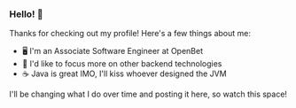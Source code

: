 ### Hello! 👋

Thanks for checking out my profile! Here's a few things about me:

- 🖥  I'm an Associate Software Engineer at OpenBet 
- 🔮 I'd like to focus more on other backend technologies
- ☕️ Java is great IMO, I'll kiss whoever designed the JVM

I'll be changing what I do over time and posting it here, so watch this space!

<!--
**remizla/remizla** is a ✨ _special_ ✨ repository because its `README.md` (this file) appears on your GitHub profile.

Here are some ideas to get you started:

- 🔭 I’m currently working on ...
- 🌱 I’m currently learning ...
- 👯 I’m looking to collaborate on ...
- 🤔 I’m looking for help with ...
- 💬 Ask me about ...
- 📫 How to reach me: ...
- 😄 Pronouns: ...
- ⚡ Fun fact: ...
-->
